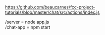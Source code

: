 https://github.com/beaucarnes/fcc-project-tutorials/blob/master/chat/src/actions/index.js



/server =  node app.js <br/>
/chat-app = npm start
